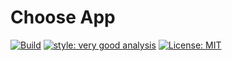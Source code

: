 # Choose App

[![Build](https://github.com/Stempnio/choose-app/actions/workflows/main.yaml/badge.svg)](https://github.com/Stempnio/choose-app/actions/workflows/main.yaml)
[![style: very good analysis][very_good_analysis_badge]][very_good_analysis_link]
[![License: MIT][license_badge]][license_link]


[license_badge]: https://img.shields.io/badge/license-MIT-blue.svg
[license_link]: https://opensource.org/licenses/MIT
[very_good_analysis_badge]: https://img.shields.io/badge/style-very_good_analysis-B22C89.svg
[very_good_analysis_link]: https://pub.dev/packages/very_good_analysis
